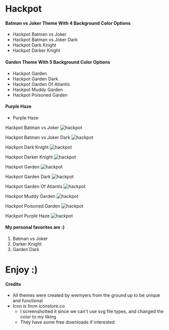 # Hackpot

#### Batman vs Joker Theme With 4 Background Color Options
* Hackpot Batman vs Joker
* Hackpot Batman vs Joker Dark
* Hackpot Dark Knight
* Hackpot Darker Knight

#### Garden Theme With 5 Background Color Options
* Hackpot Garden
* Hackpot Garden Dark
* Hackpot Garden Of Atlantis
* Hackpot Muddy Garden
* Hackpot Poisoned Garden

#### Purple Haze
* Purple Haze

Hackpot Batman vs Joker
![hackpot](https://github.com/wwmyers/hackpot/raw/master/images/hackpotbatmanvsjoker.png)

Hackpot Batman vs Joker Dark
![hackpot](https://github.com/wwmyers/hackpot/raw/master/images/hackpotbatmanvsjokerdark.png)

Hackpot Dark Knight
![hackpot](https://github.com/wwmyers/hackpot/raw/master/images/hackpotdarkknight.png)

Hackpot Darker Knight
![hackpot](https://github.com/wwmyers/hackpot/raw/master/images/hackpotdarkerknight.png)

Hackpot Garden
![hackpot](https://github.com/wwmyers/hackpot/raw/master/images/hackpotgarden.png)

Hackpot Garden Dark
![hackpot](https://github.com/wwmyers/hackpot/raw/master/images/hackpotgardendark.png)

Hackpot Garden Of Atlantis
![hackpot](https://github.com/wwmyers/hackpot/raw/master/images/hackpotgardenofatlantis.png)

Hackpot Muddy Garden
![hackpot](https://github.com/wwmyers/hackpot/raw/master/images/hackpotmuddygarden.png)

Hackpot Poisoned Garden
![hackpot](https://github.com/wwmyers/hackpot/raw/master/images/hackpotpoisonedgarden.png)

Hackpot Purple Haze
![hackpot](https://github.com/wwmyers/hackpot/raw/master/images/hackpotpurplehaze.png)

#### My personal favorites are :)
1. Batman vs Joker
2. Darker Knight
3. Garden Dark

# Enjoy :)

#### Credits
* All themes were created by wwmyers from the ground up to be unique and functional
* Icon is from iconstore.co
  * I screenshotted it since we can't use svg file types, and changed the color to my liking
  * They have some free downloads if interested

<!--ctrl+shift+v to preview-->